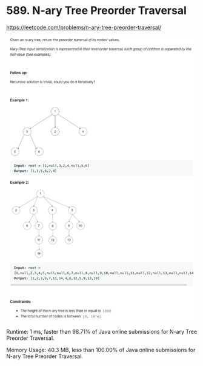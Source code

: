 # 589. N-ary Tree Preorder Traversal

https://leetcode.com/problems/n-ary-tree-preorder-traversal/

![image](image.png)

Runtime: 1 ms, faster than 98.71% of Java online submissions for N-ary Tree Preorder Traversal.

Memory Usage: 40.3 MB, less than 100.00% of Java online submissions for N-ary Tree Preorder Traversal.
